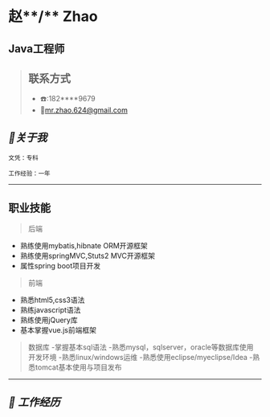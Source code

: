 # 赵**/** Zhao

##  Java工程师

> ## 联系方式
>
> - :telephone::182****9679
> - :email:<mr.zhao.624@gmail.com>

## ***:bookmark:关于我***

    ​文凭：专科

    ​工作经验：一年

***
## 职业技能 
> 后端
- 熟练使用mybatis,hibnate ORM开源框架
- 熟练使用springMVC,Stuts2 MVC开源框架
- 属性spring boot项目开发
>前端
- 熟悉html5,css3语法
- 熟练javascript语法
- 熟练使用jQuery库
- 基本掌握vue.js前端框架
>数据库
-掌握基本sql语法
-熟悉mysql，sqlserver，oracle等数据库使用
>开发环境
-熟悉linux/windows运维
-熟悉使用eclipse/myeclipse/Idea
-熟悉tomcat基本使用与项目发布

***
## ***:bookmark: 工作经历***





